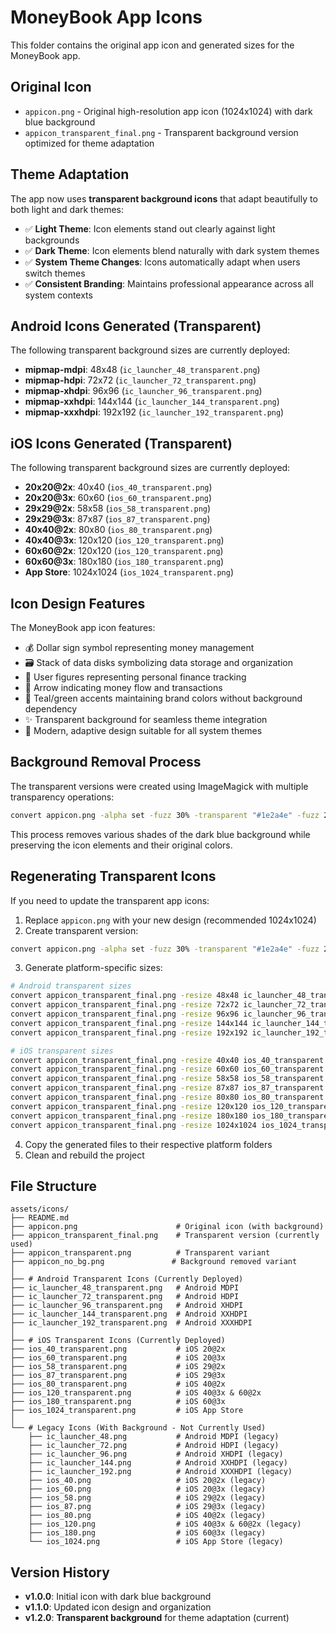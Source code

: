 # MoneyBook App Icons

This folder contains the original app icon and generated sizes for the MoneyBook app.

## Original Icon

- `appicon.png` - Original high-resolution app icon (1024x1024) with dark blue background
- `appicon_transparent_final.png` - Transparent background version optimized for theme adaptation

## Theme Adaptation

The app now uses **transparent background icons** that adapt beautifully to both light and dark themes:

- ✅ **Light Theme**: Icon elements stand out clearly against light backgrounds
- ✅ **Dark Theme**: Icon elements blend naturally with dark system themes
- ✅ **System Theme Changes**: Icons automatically adapt when users switch themes
- ✅ **Consistent Branding**: Maintains professional appearance across all system contexts

## Android Icons Generated (Transparent)

The following transparent background sizes are currently deployed:

- **mipmap-mdpi**: 48x48 (`ic_launcher_48_transparent.png`)
- **mipmap-hdpi**: 72x72 (`ic_launcher_72_transparent.png`)
- **mipmap-xhdpi**: 96x96 (`ic_launcher_96_transparent.png`)
- **mipmap-xxhdpi**: 144x144 (`ic_launcher_144_transparent.png`)
- **mipmap-xxxhdpi**: 192x192 (`ic_launcher_192_transparent.png`)

## iOS Icons Generated (Transparent)

The following transparent background sizes are currently deployed:

- **20x20@2x**: 40x40 (`ios_40_transparent.png`)
- **20x20@3x**: 60x60 (`ios_60_transparent.png`)
- **29x29@2x**: 58x58 (`ios_58_transparent.png`)
- **29x29@3x**: 87x87 (`ios_87_transparent.png`)
- **40x40@2x**: 80x80 (`ios_80_transparent.png`)
- **40x40@3x**: 120x120 (`ios_120_transparent.png`)
- **60x60@2x**: 120x120 (`ios_120_transparent.png`)
- **60x60@3x**: 180x180 (`ios_180_transparent.png`)
- **App Store**: 1024x1024 (`ios_1024_transparent.png`)

## Icon Design Features

The MoneyBook app icon features:

- 💰 Dollar sign symbol representing money management
- 🗃️ Stack of data disks symbolizing data storage and organization
- 👥 User figures representing personal finance tracking
- 🔄 Arrow indicating money flow and transactions
- 🎨 Teal/green accents maintaining brand colors without background dependency
- ✨ Transparent background for seamless theme integration
- 📱 Modern, adaptive design suitable for all system themes

## Background Removal Process

The transparent versions were created using ImageMagick with multiple transparency operations:

```bash
convert appicon.png -alpha set -fuzz 30% -transparent "#1e2a4e" -fuzz 25% -transparent "#2d3748" -fuzz 20% -transparent "#1a365d" appicon_transparent_final.png
```

This process removes various shades of the dark blue background while preserving the icon elements and their original colors.

## Regenerating Transparent Icons

If you need to update the transparent app icons:

1. Replace `appicon.png` with your new design (recommended 1024x1024)
2. Create transparent version:

```bash
convert appicon.png -alpha set -fuzz 30% -transparent "#1e2a4e" -fuzz 25% -transparent "#2d3748" -fuzz 20% -transparent "#1a365d" appicon_transparent_final.png
```

3. Generate platform-specific sizes:

```bash
# Android transparent sizes
convert appicon_transparent_final.png -resize 48x48 ic_launcher_48_transparent.png
convert appicon_transparent_final.png -resize 72x72 ic_launcher_72_transparent.png
convert appicon_transparent_final.png -resize 96x96 ic_launcher_96_transparent.png
convert appicon_transparent_final.png -resize 144x144 ic_launcher_144_transparent.png
convert appicon_transparent_final.png -resize 192x192 ic_launcher_192_transparent.png

# iOS transparent sizes
convert appicon_transparent_final.png -resize 40x40 ios_40_transparent.png
convert appicon_transparent_final.png -resize 60x60 ios_60_transparent.png
convert appicon_transparent_final.png -resize 58x58 ios_58_transparent.png
convert appicon_transparent_final.png -resize 87x87 ios_87_transparent.png
convert appicon_transparent_final.png -resize 80x80 ios_80_transparent.png
convert appicon_transparent_final.png -resize 120x120 ios_120_transparent.png
convert appicon_transparent_final.png -resize 180x180 ios_180_transparent.png
convert appicon_transparent_final.png -resize 1024x1024 ios_1024_transparent.png
```

4. Copy the generated files to their respective platform folders
5. Clean and rebuild the project

## File Structure

```
assets/icons/
├── README.md
├── appicon.png                      # Original icon (with background)
├── appicon_transparent_final.png    # Transparent version (currently used)
├── appicon_transparent.png          # Transparent variant
├── appicon_no_bg.png               # Background removed variant
│
├── # Android Transparent Icons (Currently Deployed)
├── ic_launcher_48_transparent.png   # Android MDPI
├── ic_launcher_72_transparent.png   # Android HDPI
├── ic_launcher_96_transparent.png   # Android XHDPI
├── ic_launcher_144_transparent.png  # Android XXHDPI
├── ic_launcher_192_transparent.png  # Android XXXHDPI
│
├── # iOS Transparent Icons (Currently Deployed)
├── ios_40_transparent.png           # iOS 20@2x
├── ios_60_transparent.png           # iOS 20@3x
├── ios_58_transparent.png           # iOS 29@2x
├── ios_87_transparent.png           # iOS 29@3x
├── ios_80_transparent.png           # iOS 40@2x
├── ios_120_transparent.png          # iOS 40@3x & 60@2x
├── ios_180_transparent.png          # iOS 60@3x
├── ios_1024_transparent.png         # iOS App Store
│
└── # Legacy Icons (With Background - Not Currently Used)
    ├── ic_launcher_48.png           # Android MDPI (legacy)
    ├── ic_launcher_72.png           # Android HDPI (legacy)
    ├── ic_launcher_96.png           # Android XHDPI (legacy)
    ├── ic_launcher_144.png          # Android XXHDPI (legacy)
    ├── ic_launcher_192.png          # Android XXXHDPI (legacy)
    ├── ios_40.png                   # iOS 20@2x (legacy)
    ├── ios_60.png                   # iOS 20@3x (legacy)
    ├── ios_58.png                   # iOS 29@2x (legacy)
    ├── ios_87.png                   # iOS 29@3x (legacy)
    ├── ios_80.png                   # iOS 40@2x (legacy)
    ├── ios_120.png                  # iOS 40@3x & 60@2x (legacy)
    ├── ios_180.png                  # iOS 60@3x (legacy)
    └── ios_1024.png                 # iOS App Store (legacy)
```

## Version History

- **v1.0.0**: Initial icon with dark blue background
- **v1.1.0**: Updated icon design and organization
- **v1.2.0**: **Transparent background** for theme adaptation (current)
